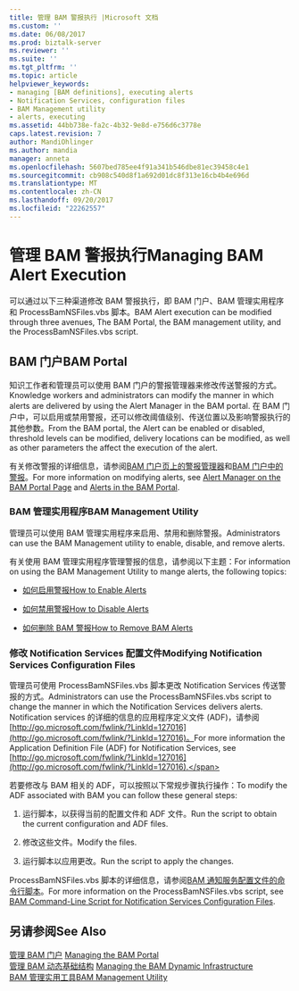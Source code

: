 ```yaml
---
title: 管理 BAM 警报执行 |Microsoft 文档
ms.custom: ''
ms.date: 06/08/2017
ms.prod: biztalk-server
ms.reviewer: ''
ms.suite: ''
ms.tgt_pltfrm: ''
ms.topic: article
helpviewer_keywords:
- managing [BAM definitions], executing alerts
- Notification Services, configuration files
- BAM Management utility
- alerts, executing
ms.assetid: 44bb738e-fa2c-4b32-9e8d-e756d6c3778e
caps.latest.revision: 7
author: MandiOhlinger
ms.author: mandia
manager: anneta
ms.openlocfilehash: 5607bed785ee4f91a341b546dbe81ec39458c4e1
ms.sourcegitcommit: cb908c540d8f1a692d01dc8f313e16cb4b4e696d
ms.translationtype: MT
ms.contentlocale: zh-CN
ms.lasthandoff: 09/20/2017
ms.locfileid: "22262557"
---
```

# <a name="managing-bam-alert-execution"></a><span data-ttu-id="1c1a0-102">管理 BAM 警报执行</span><span class="sxs-lookup"><span data-stu-id="1c1a0-102">Managing BAM Alert Execution</span></span>
<span data-ttu-id="1c1a0-103">可以通过以下三种渠道修改 BAM 警报执行，即 BAM 门户、BAM 管理实用程序和 ProcessBamNSFiles.vbs 脚本。</span><span class="sxs-lookup"><span data-stu-id="1c1a0-103">BAM Alert execution can be modified through three avenues, The BAM Portal, the BAM management utility, and the ProcessBamNSFiles.vbs script.</span></span>  
  
## <a name="bam-portal"></a><span data-ttu-id="1c1a0-104">BAM 门户</span><span class="sxs-lookup"><span data-stu-id="1c1a0-104">BAM Portal</span></span>  
 <span data-ttu-id="1c1a0-105">知识工作者和管理员可以使用 BAM 门户的警报管理器来修改传送警报的方式。</span><span class="sxs-lookup"><span data-stu-id="1c1a0-105">Knowledge workers and administrators can modify the manner in which alerts are delivered by using the Alert Manager in the BAM portal.</span></span> <span data-ttu-id="1c1a0-106">在 BAM 门户中，可以启用或禁用警报，还可以修改阈值级别、传送位置以及影响警报执行的其他参数。</span><span class="sxs-lookup"><span data-stu-id="1c1a0-106">From the BAM portal, the Alert can be enabled or disabled, threshold levels can be modified, delivery locations can be modified, as well as other parameters the affect the execution of the alert.</span></span>  
  
 <span data-ttu-id="1c1a0-107">有关修改警报的详细信息，请参阅[BAM 门户页上的警报管理器](../core/alert-manager-on-the-bam-portal-page.md)和[BAM 门户中的警报](../core/alerts-in-the-bam-portal.md)。</span><span class="sxs-lookup"><span data-stu-id="1c1a0-107">For more information on modifying alerts, see [Alert Manager on the BAM Portal Page](../core/alert-manager-on-the-bam-portal-page.md) and [Alerts in the BAM Portal](../core/alerts-in-the-bam-portal.md).</span></span>  
  
### <a name="bam-management-utility"></a><span data-ttu-id="1c1a0-108">BAM 管理实用程序</span><span class="sxs-lookup"><span data-stu-id="1c1a0-108">BAM Management Utility</span></span>  
 <span data-ttu-id="1c1a0-109">管理员可以使用 BAM 管理实用程序来启用、禁用和删除警报。</span><span class="sxs-lookup"><span data-stu-id="1c1a0-109">Administrators can use the BAM Management utility to enable, disable, and remove alerts.</span></span>  
  
 <span data-ttu-id="1c1a0-110">有关使用 BAM 管理实用程序管理警报的信息，请参阅以下主题：</span><span class="sxs-lookup"><span data-stu-id="1c1a0-110">For information on using the BAM Management Utility to mange alerts, the following topics:</span></span>  
  
-   [<span data-ttu-id="1c1a0-111">如何启用警报</span><span class="sxs-lookup"><span data-stu-id="1c1a0-111">How to Enable Alerts</span></span>](../core/how-to-enable-alerts.md) 
  
-   [<span data-ttu-id="1c1a0-112">如何禁用警报</span><span class="sxs-lookup"><span data-stu-id="1c1a0-112">How to Disable Alerts</span></span>](../core/how-to-disable-alerts.md)  
  
-   [<span data-ttu-id="1c1a0-113">如何删除 BAM 警报</span><span class="sxs-lookup"><span data-stu-id="1c1a0-113">How to Remove BAM Alerts</span></span>](../core/how-to-remove-bam-alerts.md)  
  
### <a name="modifying-notification-services-configuration-files"></a><span data-ttu-id="1c1a0-114">修改 Notification Services 配置文件</span><span class="sxs-lookup"><span data-stu-id="1c1a0-114">Modifying Notification Services Configuration Files</span></span>  
 <span data-ttu-id="1c1a0-115">管理员可使用 ProcessBamNSFiles.vbs 脚本更改 Notification Services 传送警报的方式。</span><span class="sxs-lookup"><span data-stu-id="1c1a0-115">Administrators can use the ProcessBamNSFiles.vbs script to change the manner in which the Notification Services delivers alerts.</span></span> <span data-ttu-id="1c1a0-116">Notification services 的详细的信息的应用程序定义文件 (ADF)，请参阅[http://go.microsoft.com/fwlink/?LinkId=127016](http://go.microsoft.com/fwlink/?LinkId=127016)。</span><span class="sxs-lookup"><span data-stu-id="1c1a0-116">For more information the Application Definition File (ADF) for Notification Services, see [http://go.microsoft.com/fwlink/?LinkId=127016](http://go.microsoft.com/fwlink/?LinkId=127016).</span></span>  
  
 <span data-ttu-id="1c1a0-117">若要修改与 BAM 相关的 ADF，可以按照以下常规步骤执行操作：</span><span class="sxs-lookup"><span data-stu-id="1c1a0-117">To modify the ADF associated with BAM you can follow these general steps:</span></span>  
  
1.  <span data-ttu-id="1c1a0-118">运行脚本，以获得当前的配置文件和 ADF 文件。</span><span class="sxs-lookup"><span data-stu-id="1c1a0-118">Run the script to obtain the current configuration and ADF files.</span></span>  
  
2.  <span data-ttu-id="1c1a0-119">修改这些文件。</span><span class="sxs-lookup"><span data-stu-id="1c1a0-119">Modify the files.</span></span>  
  
3.  <span data-ttu-id="1c1a0-120">运行脚本以应用更改。</span><span class="sxs-lookup"><span data-stu-id="1c1a0-120">Run the script to apply the changes.</span></span>  
  
 <span data-ttu-id="1c1a0-121">ProcessBamNSFiles.vbs 脚本的详细信息，请参阅[BAM 通知服务配置文件的命令行脚本](../core/bam-command-line-script-for-notification-services-configuration-files.md)。</span><span class="sxs-lookup"><span data-stu-id="1c1a0-121">For more information on the ProcessBamNSFiles.vbs script, see [BAM Command-Line Script for Notification Services Configuration Files](../core/bam-command-line-script-for-notification-services-configuration-files.md).</span></span>  
  
## <a name="see-also"></a><span data-ttu-id="1c1a0-122">另请参阅</span><span class="sxs-lookup"><span data-stu-id="1c1a0-122">See Also</span></span>  
 <span data-ttu-id="1c1a0-123">[管理 BAM 门户](../core/managing-the-bam-portal.md) </span><span class="sxs-lookup"><span data-stu-id="1c1a0-123">[Managing the BAM Portal](../core/managing-the-bam-portal.md) </span></span>  
 <span data-ttu-id="1c1a0-124">[管理 BAM 动态基础结构](../core/managing-the-bam-dynamic-infrastructure.md) </span><span class="sxs-lookup"><span data-stu-id="1c1a0-124">[Managing the BAM Dynamic Infrastructure](../core/managing-the-bam-dynamic-infrastructure.md) </span></span>  
 [<span data-ttu-id="1c1a0-125">BAM 管理实用工具</span><span class="sxs-lookup"><span data-stu-id="1c1a0-125">BAM Management Utility</span></span>](../core/bam-management-utility.md)
